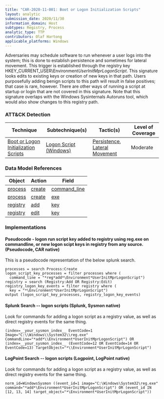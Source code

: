 ```yaml
---
title: "CAR-2020-11-001: Boot or Logon Initialization Scripts"
layout: analytic
submission_date: 2020/11/30
information_domain: Host
subtypes: Registry, Process
analytic_type: TTP
contributors: Olaf Hartong
applicable_platforms: Windows
---
```


Adversaries may schedule software to run whenever a user logs into the system; this is done to establish persistence and sometimes for lateral movement. This trigger is established through the registry key HKEY_CURRENT_USER\Environment*UserInitMprLogonScript*. This signature looks edits to existing keys or creation of new keys in that path. Users purposefully adding benign scripts to this path will result in false positives; that case is rare, however. There are other ways of running a script at startup or login that are not covered in this signature. Note that this signature overlaps with the Windows Sysinternals Autoruns tool, which would also show changes to this registry path.  


### ATT&CK Detection

|Technique|Subtechnique(s)|Tactic(s)|Level of Coverage|
|---|---|---|---|
|[Boot or Logon Initialization Scripts](https://attack.mitre.org/techniques/T1037/)|[Logon Script (Windows)](https://attack.mitre.org/techniques/T1037/001/)|[Persistence](https://attack.mitre.org/tactics/TA0003/), [Lateral Movement](https://attack.mitre.org/tactics/TA0008/)|Moderate|

### Data Model References

|Object|Action|Field|
|---|---|---|
|[process](/data_model/process) | [create](/data_model/process#create) | [command_line](/data_model/process#command_line) |
|[process](/data_model/process) | [create](/data_model/process#create) | [exe](/data_model/process#exe) |
|[registry](/data_model/registry) | [add](/data_model/registry#add) | [key](/data_model/registry#key) |
|[registry](/data_model/registry) | [edit](/data_model/registry#edit) | [key](/data_model/registry#key) |


### Implementations

#### Pseudocode - logon run script key added to registry using reg.exe on commandline, or new logon scipt keys in registry from any source. (Pseudocode, CAR native)


This is a pseudocode representation of the below splunk search.


```
processes = search Process:Create
logon_script_key_processes = filter processes where (
  command_line = "*reg*add*\Environment*UserInitMprLogonScript")
registry = search (Registry:Add OR Registry:Edit)
registry_logon_key_events = filter registry where (
  key = "*\Environment*UserInitMprLogonScript")
output (logon_script_key_processes, registry_logon_key_events)
```


#### Splunk Search -- logon scripts (Splunk, Sysmon native)


Look for commands for adding a logon script as a registry value, as well as direct registry events for the same thing.


```
(index=__your_sysmon_index__ EventCode=1 Image="C:\\Windows\\System32\\reg.exe" CommandLine="*add*\\Environment*UserInitMprLogonScript") OR (index=__your_sysmon_index__ (EventCode=12 OR EventCode=14 OR EventCode=13) TargetObject="*\\Environment*UserInitMprLogonScript")
```


#### LogPoint Search -- logon scripts (Logpoint, LogPoint native)


Look for commands for adding a logon script as a registry value, as well as direct registry events for the same thing.


```
norm_id=WindowsSysmon ((event_id=1 image="C:\Windows\System32\reg.exe" command="*add*\Environment*UserInitMprLogonScript") OR (event_id IN [12, 13, 14] target_object="*\Environment*UserInitMprLogonScript"))
```




